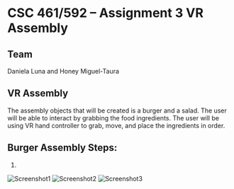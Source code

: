 # CSC 461/592 – Assignment 3 VR Assembly
## Team
Daniela Luna and Honey Miguel-Taura

## VR Assembly
The assembly objects that will be created is a burger and a salad. The user will be able to interact by grabbing the food ingredients. The user will be using VR hand controller to grab, move, and place the ingredients in order. 

## Burger Assembly Steps:
1.
![Screenshot1](image-link)
![Screenshot2](image-link)
![Screenshot3](image-link)

